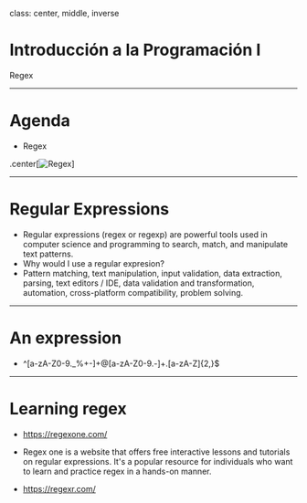 class: center, middle, inverse

# Introducción a la Programación I

Regex

---

# Agenda

- Regex

.center[![Regex]({{site.baseurl}}/presentation/regex/xkcd_regular_expressions.png)]

---

# Regular Expressions

- Regular expressions (regex or regexp) are powerful tools used in computer science and programming to search, match, and manipulate text patterns. 
- Why would I use a regular expresion?
- Pattern matching, text manipulation, input validation, data extraction, parsing, text editors / IDE, data validation and transformation, automation, cross-platform compatibility, problem solving.

---

# An expression

- ^[a-zA-Z0-9._%+-]+@[a-zA-Z0-9.-]+\.[a-zA-Z]{2,}$


---

# Learning regex

- https://regexone.com/

- Regex one is a website that offers free interactive lessons and tutorials on regular expressions. It's a popular resource for individuals who want to learn and practice regex in a hands-on manner.
  
- https://regexr.com/

